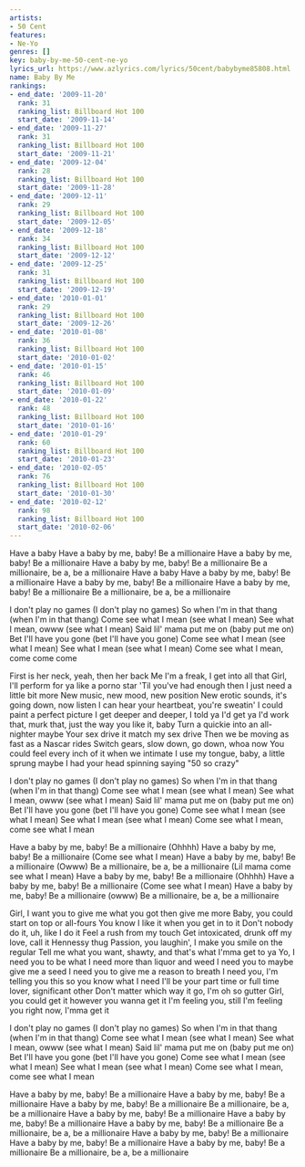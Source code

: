 ```yaml
---
artists:
- 50 Cent
features:
- Ne-Yo
genres: []
key: baby-by-me-50-cent-ne-yo
lyrics_url: https://www.azlyrics.com/lyrics/50cent/babybyme85808.html
name: Baby By Me
rankings:
- end_date: '2009-11-20'
  rank: 31
  ranking_list: Billboard Hot 100
  start_date: '2009-11-14'
- end_date: '2009-11-27'
  rank: 31
  ranking_list: Billboard Hot 100
  start_date: '2009-11-21'
- end_date: '2009-12-04'
  rank: 28
  ranking_list: Billboard Hot 100
  start_date: '2009-11-28'
- end_date: '2009-12-11'
  rank: 29
  ranking_list: Billboard Hot 100
  start_date: '2009-12-05'
- end_date: '2009-12-18'
  rank: 34
  ranking_list: Billboard Hot 100
  start_date: '2009-12-12'
- end_date: '2009-12-25'
  rank: 31
  ranking_list: Billboard Hot 100
  start_date: '2009-12-19'
- end_date: '2010-01-01'
  rank: 29
  ranking_list: Billboard Hot 100
  start_date: '2009-12-26'
- end_date: '2010-01-08'
  rank: 36
  ranking_list: Billboard Hot 100
  start_date: '2010-01-02'
- end_date: '2010-01-15'
  rank: 46
  ranking_list: Billboard Hot 100
  start_date: '2010-01-09'
- end_date: '2010-01-22'
  rank: 48
  ranking_list: Billboard Hot 100
  start_date: '2010-01-16'
- end_date: '2010-01-29'
  rank: 60
  ranking_list: Billboard Hot 100
  start_date: '2010-01-23'
- end_date: '2010-02-05'
  rank: 76
  ranking_list: Billboard Hot 100
  start_date: '2010-01-30'
- end_date: '2010-02-12'
  rank: 98
  ranking_list: Billboard Hot 100
  start_date: '2010-02-06'
---
```



Have a baby 
Have a baby by me, baby! Be a millionaire 
Have a baby by me, baby! Be a millionaire 
Have a baby by me, baby! Be a millionaire 
Be a millionaire, be a, be a millionaire 
Have a baby 
Have a baby by me, baby! Be a millionaire 
Have a baby by me, baby! Be a millionaire 
Have a baby by me, baby! Be a millionaire 
Be a millionaire, be a, be a millionaire 

 
I don't play no games (I don't play no games)
So when I'm in that thang (when I'm in that thang)
Come see what I mean (see what I mean)
See what I mean, owww (see what I mean)
Said lil' mama put me on (baby put me on)
Bet I'll have you gone (bet I'll have you gone)
Come see what I mean (see what I mean)
See what I mean (see what I mean)
Come see what I mean, come come come

 
First is her neck, yeah, then her back
Me I'm a freak, I get into all that
Girl, I'll perform for ya like a porno star
'Til you've had enough then I just need a little bit more
New music, new mood, new position
New erotic sounds, it's going down, now listen
I can hear your heartbeat, you're sweatin'
I could paint a perfect picture
I get deeper and deeper, I told ya I'd get ya
I'd work that, murk that, just the way you like it, baby
Turn a quickie into an all-nighter maybe
Your sex drive it match my sex drive
Then we be moving as fast as a Nascar rides
Switch gears, slow down, go down, whoa now
You could feel every inch of it when we intimate
I use my tongue, baby, a little sprung maybe
I had your head spinning saying "50 so crazy"


I don't play no games (I don't play no games)
So when I'm in that thang (when I'm in that thang)
Come see what I mean (see what I mean)
See what I mean, owww (see what I mean)
Said lil' mama put me on (baby put me on)
Bet I'll have you gone (bet I'll have you gone)
Come see what I mean (see what I mean)
See what I mean (see what I mean)
Come see what I mean, come see what I mean


Have a baby by me, baby! Be a millionaire (Ohhhh)
Have a baby by me, baby! Be a millionaire (Come see what I mean)
Have a baby by me, baby! Be a millionaire (Owww)
Be a millionaire, be a, be a millionaire (Lil mama come see what I mean)
Have a baby by me, baby! Be a millionaire (Ohhhh)
Have a baby by me, baby! Be a millionaire (Come see what I mean)
Have a baby by me, baby! Be a millionaire (owww)
Be a millionaire, be a, be a millionaire 


Girl, I want you to give me what you got then give me more
Baby, you could start on top or all-fours
You know I like it when you get in to it
Don't nobody do it, uh, like I do it
Feel a rush from my touch
Get intoxicated, drunk off my love, call it Hennessy thug
Passion, you laughin', I make you smile on the regular
Tell me what you want, shawty, and that's what I'mma get to ya
Yo, I need you to be what I need more than liquor and weed
I need you to maybe give me a seed
I need you to give me a reason to breath
I need you, I'm telling you this so you know what I need
I'll be your part time or full time lover, significant other
Don't matter which way it go, I'm oh so gutter
Girl, you could get it however you wanna get it
I'm feeling you, still I'm feeling you right now, I'mma get it


I don't play no games (I don't play no games)
So when I'm in that thang (when I'm in that thang)
Come see what I mean (see what I mean)
See what I mean, owww (see what I mean)
Said lil' mama put me on (baby put me on)
Bet I'll have you gone (bet I'll have you gone)
Come see what I mean (see what I mean)
See what I mean (see what I mean)
Come see what I mean, come see what I mean


Have a baby by me, baby! Be a millionaire 
Have a baby by me, baby! Be a millionaire 
Have a baby by me, baby! Be a millionaire 
Be a millionaire, be a, be a millionaire 
Have a baby by me, baby! Be a millionaire 
Have a baby by me, baby! Be a millionaire 
Have a baby by me, baby! Be a millionaire 
Be a millionaire, be a, be a millionaire 
Have a baby by me, baby! Be a millionaire 
Have a baby by me, baby! Be a millionaire 
Have a baby by me, baby! Be a millionaire 
Be a millionaire, be a, be a millionaire



